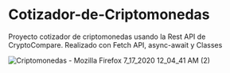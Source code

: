 # Cotizador-de-Criptomonedas
Proyecto cotizador de criptomonedas usando la Rest API de CryptoCompare. Realizado con Fetch API, async-await y Classes

![Criptomonedas - Mozilla Firefox 7_17_2020 12_04_41 AM (2)](https://user-images.githubusercontent.com/57246901/87745355-0d5df400-c7c4-11ea-8ab5-e8bb42d491d5.png)
